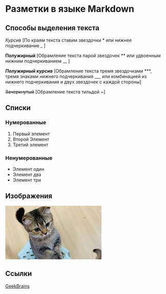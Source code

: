 # Разметки в языке Markdown

## Способы выделения текста

*Курсив* [По краям текста ставим звездочки * или нижнее подчеркивание _ ]

**Полужирный** [Обрамление текста парой звездочек ** или удвоенным нижним подчеркиванием __ ]

***Полужирный курсив*** [Обрамление текста тремя звездочками ***, тремя знаками нижнего подчеркивания ___ или комбинацией из нижнего подчеркивания и двух звездочек с каждой стороны]

~~Зачеркнутый~~ [Обрамление текста тильдой ~]

## Списки

### Нумерованные
1. Первый элемент
2. Второй Элемент
3. Третий элемент

### Ненумерованные
* Элемент один
* Элемент два
* Элемент три

## Изображения
![alt text for image](2.jpeg)

## Ссылки

[GeekBrains](http://gb.ru/)